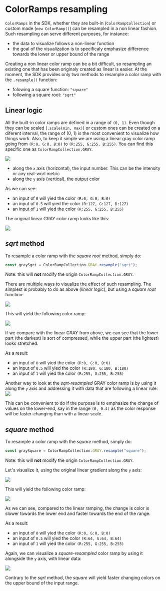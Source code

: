 # ColorRamps resampling
`ColorRamps` in the SDK, whether they are built-in (`ColorRampCollection`) or custom made (`new ColorRamp()`) can be resampled in a non linear fashion. Such resampling can serve different purposes, for instance:
- the data to visualize follows a non-linear function
- the goal of the visualization is to specificaly emphasize difference towards the lower or upper bound of the range

Creating a non linear color ramp can be a bit difficult, so resampling an existing one that has been originaly created as linear is easier. At the moment, the SDK provides only two methods to resample a color ramp with the `.resample()` function:
- folowing a square function: `"square"`
- following a square root: `"sqrt"`

## Linear logic
All the built-in color ramps are defined in a range of `(0, 1)`. Even though they can be scaled (`.scale(min, max)`) or custom ones can be created on a diferent interval, the range of (0, 1) is the most convenient to visualize how things work. Also, to keep it simple we are using a linear gray color ramp going from `(R:0, G:0, B:0)` to `(R:255, G:255, B:255)`. You can find this specific one as `ColorRampCollection.GRAY`.

![](images/plot_linear_gradient.jpg)

- along the `x` axis (horizontal), the input number. This can be the intensity or any real-worl metric
- along the `y` axis (vertical), the output color

As we can see:
- an input of `0` will yied the color `(R:0, G:0, B:0)`
- an input of `0.5` will yied the color `(R:127, G:127, B:127)`
- an input of `1` will yied the color `(R:255, G:255, B:255)`

The original linear GRAY color ramp looks like this:

![](images/gray_linear.png)

## *sqrt* method
To resample a color ramp with the *square root* method, simply do:
```ts
const graySqrt = ColorRampCollection.GRAY.resample("sqrt");
```

Note: this will **not** modify the origin `ColorRampCollection.GRAY`.

There are multiple ways to visualize the effect of such resampling. The simplest is probably to do as above (*linear logic*), but using a *square root* function:

![](images/plot_sqrt_gradient.jpg)

This will yield the following color ramp:

![](images/gray_sqrt.png)

If we compare with the linear GRAY from above, we can see that the lower part (the darkest) is sort of compressed, while the upper part (the lightest) looks stretched.

As a result:
- an input of `0` will yied the color `(R:0, G:0, B:0)`
- an input of `0.5` will yied the color `(R:180, G:180, B:180)`
- an input of `1` will yied the color `(R:255, G:255, B:255)`

Another way to look at the *sqrt-resampled* GRAY color ramp is by using it along the `y` axis and addressing it with data that are following a linear rule:
![](images/linear_on_sqrt.jpg)

This can be convenient to do if the purpose is to emphasize the change of values on the lower-end, say in the range `(0, 0.4)` as the color response will be faster-changing than with a linear scale.

## *square* method
To resample a color ramp with the *square* method, simply do:
```ts
const graySquare = ColorRampCollection.GRAY.resample("square");
```

Note: this will **not** modify the origin `ColorRampCollection.GRAY`.

Let's visualize it, using the original linear gradient along the `y` axis:

![](images/plot_square_gradient.jpg)

This will yield the following color ramp:

![](images/gray_square.png)

As we can see, compared to the linear ramping, the change is color is slower towards the lower end and faster towards the end of the range.

As a result:
- an input of `0` will yied the color `(R:0, G:0, B:0)`
- an input of `0.5` will yied the color `(R:64, G:64, B:64)`
- an input of `1` will yied the color `(R:255, G:255, B:255)`

Again, we can visualize a *square-resampled* color ramp by using it alongside the `y` axis, with linear data:

![](images/linear_on_square.jpg)

Contrary to the *sqrt* method, the *square* will yield faster changing colors on the upper bound of the input range.
